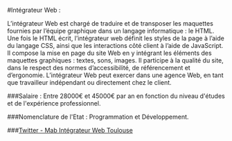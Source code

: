#Intégrateur Web :

L’intégrateur Web est chargé de traduire et de transposer les maquettes fournies par l’équipe graphique dans un langage informatique : le HTML. Une fois le HTML écrit, l’intégrateur web définit les styles de la page à l’aide du langage CSS, ainsi que les interactions côté client à l’aide de JavaScript. Il compose la mise en page du site Web en y intégrant les éléments des maquettes graphiques : textes, sons, images. Il participe à la qualité du site, dans le respect des normes d’accessibilité, de référencement et d’ergonomie. L’intégrateur Web peut exercer dans une agence Web, en tant que travailleur indépendant ou directement chez le client.

###Salaire : 
Entre 28000€ et 45000€ par an en fonction du niveau d'études et de l'expérience professionnel.

###Nomenclature de l'Etat : 
Programmation et Développement.

###[Twitter - Mab Intégrateur Web Toulouse](https://twitter.com/mab_ "Mab Intégrateur Web Toulouse")